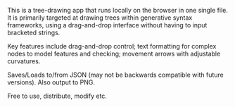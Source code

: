 This is a tree-drawing app that runs locally on the browser in one single file. It is primarily targeted at drawing trees within generative syntax frameworks, using a drag-and-drop interface without having to input bracketed strings.

Key features include drag-and-drop control; text formatting for complex nodes to model features and checking; movement arrows with adjustable curvatures.

Saves/Loads to/from JSON (may not be backwards compatible with future versions). Also output to PNG.

Free to use, distribute, modify etc.
